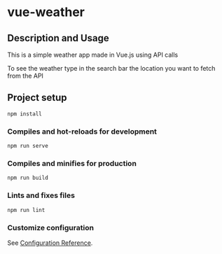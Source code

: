 # vue-weather

## Description and Usage
This is a simple weather app made in Vue.js using API calls

To see the weather type in the search bar the location you want to fetch from the API

## Project setup
```
npm install
```

### Compiles and hot-reloads for development
```
npm run serve
```

### Compiles and minifies for production
```
npm run build
```

### Lints and fixes files
```
npm run lint
```

### Customize configuration
See [Configuration Reference](https://cli.vuejs.org/config/).
